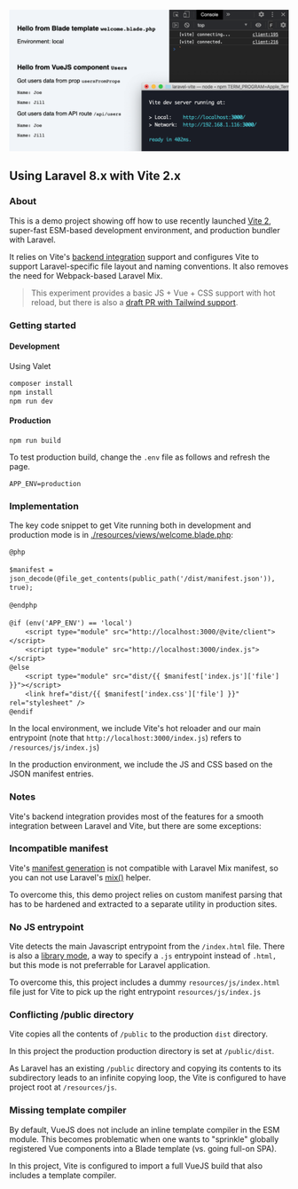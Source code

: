 ![](./screenshot.png)

## Using Laravel 8.x with Vite 2.x

### About

This is a demo project showing off how to use recently launched [Vite 2](https://vitejs.dev/), super-fast ESM-based development environment, and production bundler with Laravel.

It relies on Vite's [backend integration](https://vitejs.dev/guide/backend-integration.html) support and configures Vite to support Laravel-specific file layout and naming conventions. It also removes the need for Webpack-based Laravel Mix.

> This experiment provides a basic JS + Vue + CSS support with hot reload, but there is also a [draft PR with Tailwind support](https://github.com/kristjanjansen/laravel-vite/pull/1).

### Getting started

#### Development

Using Valet

```
composer install
npm install
npm run dev
```

#### Production

```
npm run build
```

To test production build, change the `.env` file as follows and refresh the page.

```env
APP_ENV=production
```

### Implementation

The key code snippet to get Vite running both in development and production mode is in [./resources/views/welcome.blade.php](./resources/views/welcome.blade.php):

```blade
@php

$manifest = json_decode(@file_get_contents(public_path('/dist/manifest.json')), true);

@endphp

@if (env('APP_ENV') == 'local')
    <script type="module" src="http://localhost:3000/@vite/client"></script>
    <script type="module" src="http://localhost:3000/index.js"></script>
@else
    <script type="module" src="dist/{{ $manifest['index.js']['file'] }}"></script>
    <link href="dist/{{ $manifest['index.css']['file'] }}" rel="stylesheet" />
@endif
```

In the local environment, we include Vite's hot reloader and our main entrypoint (note that `http://localhost:3000/index.js`) refers to `/resources/js/index.js`)

In the production environment, we include the JS and CSS based on the JSON manifest entries.

### Notes

Vite's backend integration provides most of the features for a smooth integration between Laravel and Vite, but there are some exceptions:

### Incompatible manifest

Vite's [manifest generation](https://vitejs.dev/config/#build-manifest) is not compatible with Laravel Mix manifest, so you can not use Laravel's [mix()](https://laravel.com/docs/8.x/helpers#method-mix) helper.

To overcome this, this demo project relies on custom manifest parsing that has to be hardened and extracted to a separate utility in production sites.

### No JS entrypoint

Vite detects the main Javascript entrypoint from the `/index.html` file. There is also a [library mode](https://vitejs.dev/guide/build.html#library-mode), a way to specify a `.js` entrypoint instead of `.html,` but this mode is not preferrable for Laravel application.

To overcome this, this project includes a dummy `resources/js/index.html` file just for Vite to pick up the right entrypoint `resources/js/index.js`

### Conflicting /public directory

Vite copies all the contents of `/public` to the production `dist` directory.

In this project the production production directory is set at `/public/dist`.

As Laravel has an existing `/public` directory and copying its contents to its subdirectory leads to an infinite copying loop, the Vite is configured to have project root at `/resources/js`.

### Missing template compiler

By default, VueJS does not include an inline template compiler in the ESM module. This becomes problematic when one wants to "sprinkle" globally registered Vue components into a Blade template (vs. going full-on SPA).

In this project, Vite is configured to import a full VueJS build that also includes a template compiler.
